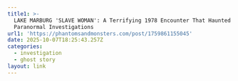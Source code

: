 ```yaml
---
title1: >-
  LAKE MARBURG 'SLAVE WOMAN': A Terrifying 1978 Encounter That Haunted My Early
  Paranormal Investigations 
url1: 'https://phantomsandmonsters.com/post/1759861155045'
date: 2025-10-07T18:25:43.257Z
categories:
  - investigation
  - ghost story
layout: link
---
```


